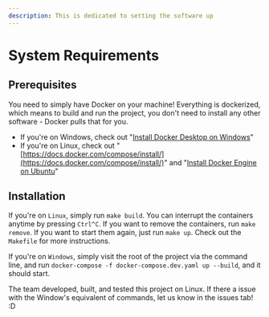```yaml
---
description: This is dedicated to setting the software up
---
```


# System Requirements

## Prerequisites

You need to simply have Docker on your machine! Everything is dockerized, which means to build and run the project, you don't need to install any other software - Docker pulls that for you.

* If you're on Windows, check out "[Install Docker Desktop on Windows](https://docs.docker.com/docker-for-windows/install/)"
* If you're on Linux, check out "[https://docs.docker.com/compose/install/](https://docs.docker.com/compose/install/)" and "[Install Docker Engine on Ubuntu](https://docs.docker.com/engine/install/ubuntu/)"

## Installation

If you're on `Linux`, simply run `make build`. You can interrupt the containers anytime by pressing `Ctrl^C`. If you want to remove the containers, run `make remove`. If you want to start them again, just run `make up`. Check out the `Makefile` for more instructions.

If you're on `Windows`, simply visit the root of the project via the command line, and run `docker-compose -f docker-compose.dev.yaml up --build`, and it should start.

The team developed, built, and tested this project on Linux. If there a issue with the Window's equivalent of commands, let us know in the issues tab! :D
